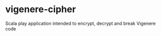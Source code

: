 vigenere-cipher
===============

Scala play application intended to encrypt, decrypt and break Vigenere code
